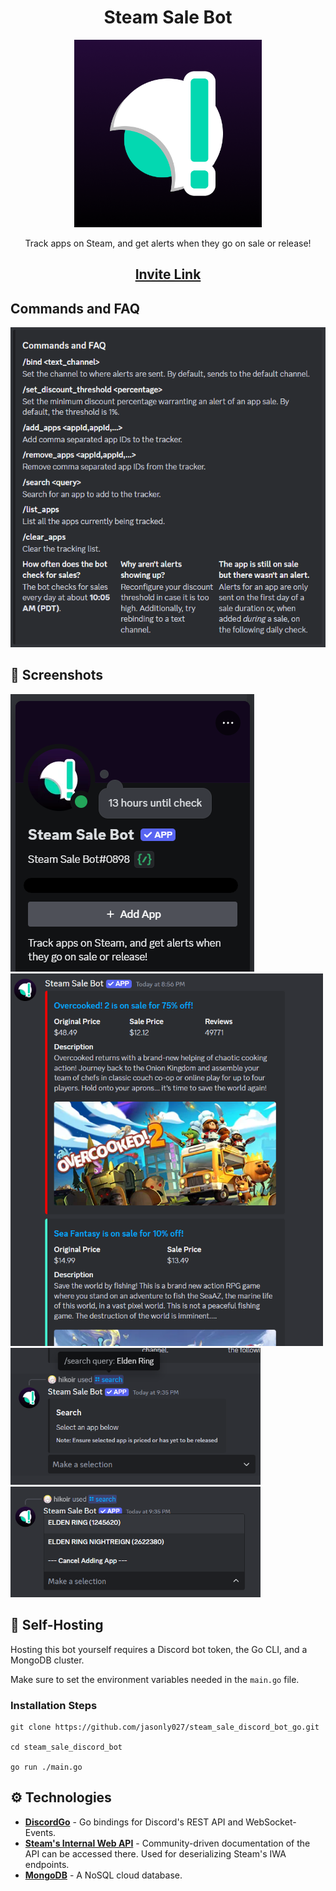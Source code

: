 <h1 align="center">Steam Sale Bot</h1>

<p align="center">
    <img src=".github/images/Avatar.png" width="300" height="300" alt="Profile Picture">
</p>

<p align="center">
  Track apps on Steam, and get alerts when they go on sale or release!
</p>

<h2 align="center">
    <a href="https://discord.com/api/oauth2/authorize?client_id=1186785835866132540&permissions=51200&scope=bot" target="_blank">
        Invite Link
    </a>
</h2>

## Commands and FAQ

<img src=".github/images/CommandsAndFAQ.png" alt="Commands and FAQ">

## 🎴 Screenshots

<img src=".github/images/Profile.png" alt="Discord Profile">
<img src=".github/images/Sale.png" alt="Exampel sale alerts" width="500">
<img src=".github/images/Search.png" alt="Example search" width="400">
<img src=".github/images/SearchResults.png" alt="Example search result" width="400">

## 🤖 Self-Hosting

Hosting this bot yourself requires a Discord bot token, the Go CLI, and a MongoDB cluster.

Make sure to set the environment variables needed in the `main.go` file.

### Installation Steps

```
git clone https://github.com/jasonly027/steam_sale_discord_bot_go.git

cd steam_sale_discord_bot

go run ./main.go
```



## ⚙️ Technologies

- <b><a href="https://github.com/bwmarrin/discordgo" target="_blank">DiscordGo</a></b> - Go bindings for
  Discord's REST API and WebSocket-Events.
- <b><a href="https://github.com/Revadike/InternalSteamWebAPI" target="_blank">Steam's Internal Web API</a></b> -
  Community-driven documentation of the API can be accessed there.
  Used for deserializing Steam's IWA endpoints.
- <b><a href="https://www.mongodb.com/" target="_blank">MongoDB</a></b> - A NoSQL cloud database.

